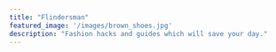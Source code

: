 ```yaml
---
title: "Flindersman"
featured_image: '/images/brown_shoes.jpg'
description: "Fashion hacks and guides which will save your day."
---
```

